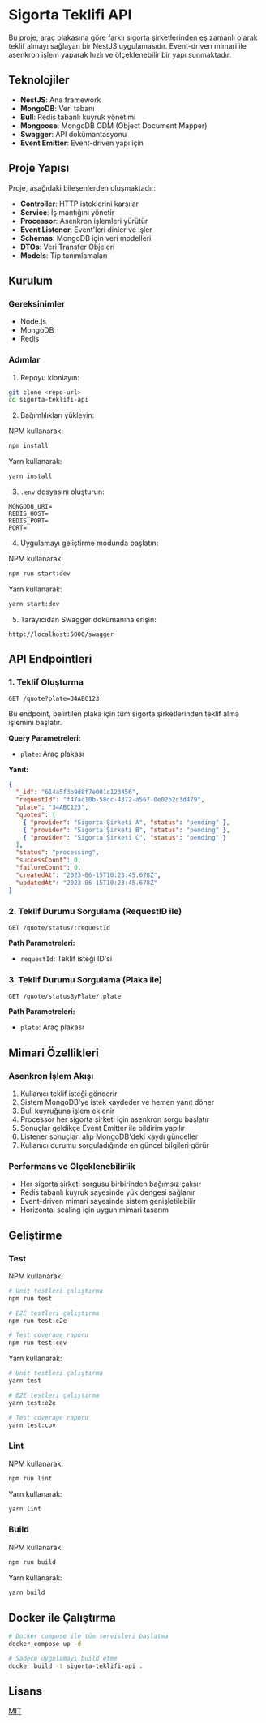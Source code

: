 # Sigorta Teklifi API

Bu proje, araç plakasına göre farklı sigorta şirketlerinden eş zamanlı olarak teklif almayı sağlayan bir NestJS uygulamasıdır. Event-driven mimari ile asenkron işlem yaparak hızlı ve ölçeklenebilir bir yapı sunmaktadır.

## Teknolojiler

- **NestJS**: Ana framework
- **MongoDB**: Veri tabanı
- **Bull**: Redis tabanlı kuyruk yönetimi
- **Mongoose**: MongoDB ODM (Object Document Mapper)
- **Swagger**: API dokümantasyonu
- **Event Emitter**: Event-driven yapı için

## Proje Yapısı

Proje, aşağıdaki bileşenlerden oluşmaktadır:

- **Controller**: HTTP isteklerini karşılar
- **Service**: İş mantığını yönetir
- **Processor**: Asenkron işlemleri yürütür
- **Event Listener**: Event'leri dinler ve işler
- **Schemas**: MongoDB için veri modelleri
- **DTOs**: Veri Transfer Objeleri
- **Models**: Tip tanımlamaları

## Kurulum

### Gereksinimler

- Node.js
- MongoDB
- Redis

### Adımlar

1. Repoyu klonlayın:

```bash
git clone <repo-url>
cd sigorta-teklifi-api
```

2. Bağımlılıkları yükleyin:

NPM kullanarak:

```bash
npm install
```

Yarn kullanarak:

```bash
yarn install
```

3. `.env` dosyasını oluşturun:

```env
MONGODB_URI=
REDIS_HOST=
REDIS_PORT=
PORT=
```

4. Uygulamayı geliştirme modunda başlatın:

NPM kullanarak:

```bash
npm run start:dev
```

Yarn kullanarak:

```bash
yarn start:dev
```

5. Tarayıcıdan Swagger dokümanına erişin:

```
http://localhost:5000/swagger
```

## API Endpointleri

### 1. Teklif Oluşturma

```
GET /quote?plate=34ABC123
```

Bu endpoint, belirtilen plaka için tüm sigorta şirketlerinden teklif alma işlemini başlatır.

**Query Parametreleri:**

- `plate`: Araç plakası

**Yanıt:**

```json
{
  "_id": "614a5f3b9d8f7e001c123456",
  "requestId": "f47ac10b-58cc-4372-a567-0e02b2c3d479",
  "plate": "34ABC123",
  "quotes": [
    { "provider": "Sigorta Şirketi A", "status": "pending" },
    { "provider": "Sigorta Şirketi B", "status": "pending" },
    { "provider": "Sigorta Şirketi C", "status": "pending" }
  ],
  "status": "processing",
  "successCount": 0,
  "failureCount": 0,
  "createdAt": "2023-06-15T10:23:45.678Z",
  "updatedAt": "2023-06-15T10:23:45.678Z"
}
```

### 2. Teklif Durumu Sorgulama (RequestID ile)

```
GET /quote/status/:requestId
```

**Path Parametreleri:**

- `requestId`: Teklif isteği ID'si

### 3. Teklif Durumu Sorgulama (Plaka ile)

```
GET /quote/statusByPlate/:plate
```

**Path Parametreleri:**

- `plate`: Araç plakası

## Mimari Özellikleri

### Asenkron İşlem Akışı

1. Kullanıcı teklif isteği gönderir
2. Sistem MongoDB'ye istek kaydeder ve hemen yanıt döner
3. Bull kuyruğuna işlem eklenir
4. Processor her sigorta şirketi için asenkron sorgu başlatır
5. Sonuçlar geldikçe Event Emitter ile bildirim yapılır
6. Listener sonuçları alıp MongoDB'deki kaydı günceller
7. Kullanıcı durumu sorguladığında en güncel bilgileri görür

### Performans ve Ölçeklenebilirlik

- Her sigorta şirketi sorgusu birbirinden bağımsız çalışır
- Redis tabanlı kuyruk sayesinde yük dengesi sağlanır
- Event-driven mimari sayesinde sistem genişletilebilir
- Horizontal scaling için uygun mimari tasarım

## Geliştirme

### Test

NPM kullanarak:

```bash
# Unit testleri çalıştırma
npm run test

# E2E testleri çalıştırma
npm run test:e2e

# Test coverage raporu
npm run test:cov
```

Yarn kullanarak:

```bash
# Unit testleri çalıştırma
yarn test

# E2E testleri çalıştırma
yarn test:e2e

# Test coverage raporu
yarn test:cov
```

### Lint

NPM kullanarak:

```bash
npm run lint
```

Yarn kullanarak:

```bash
yarn lint
```

### Build

NPM kullanarak:

```bash
npm run build
```

Yarn kullanarak:

```bash
yarn build
```

## Docker ile Çalıştırma

```bash
# Docker compose ile tüm servisleri başlatma
docker-compose up -d

# Sadece uygulamayı build etme
docker build -t sigorta-teklifi-api .
```

## Lisans

[MIT](LICENSE)
